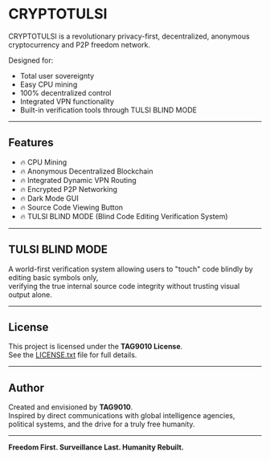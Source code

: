 # CRYPTOTULSI

CRYPTOTULSI is a revolutionary privacy-first, decentralized, anonymous cryptocurrency and P2P freedom network.

Designed for:
- Total user sovereignty
- Easy CPU mining
- 100% decentralized control
- Integrated VPN functionality
- Built-in verification tools through TULSI BLIND MODE

---

## Features

- 🔥 CPU Mining
- 🔥 Anonymous Decentralized Blockchain
- 🔥 Integrated Dynamic VPN Routing
- 🔥 Encrypted P2P Networking
- 🔥 Dark Mode GUI
- 🔥 Source Code Viewing Button
- 🔥 TULSI BLIND MODE (Blind Code Editing Verification System)

---

## TULSI BLIND MODE

A world-first verification system allowing users to "touch" code blindly by editing basic symbols only,  
verifying the true internal source code integrity without trusting visual output alone.

---

## License

This project is licensed under the **TAG9010 License**.  
See the [LICENSE.txt](LICENSE.txt) file for full details.

---

## Author

Created and envisioned by **TAG9010**.  
Inspired by direct communications with global intelligence agencies, political systems, and the drive for a truly free humanity.

---

**Freedom First. Surveillance Last. Humanity Rebuilt.**
